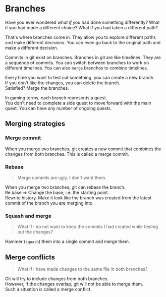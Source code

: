 # Branches

Have you ever wondered _what if_ you had done something differently? What if you had made a different choice? What if you had taken a different path?

That's where branches come in. They allow you to explore different paths and make different decisions. You can even go back to the original path and make a different decision.

Commits in git exist on branches. Branches in git are like timelines. They are a sequence of commits. You can switch between branches to work on different timelines. You can also `merge` branches to combine timelines.

Every time you want to test out something, you can create a new branch.  
If you don't like the changes, you can delete the branch.  
Satisfied? Merge the branches.

In gaming terms, each branch represents a quest.  
You don't need to complete a side quest to move forward with the main quest. You can have any number of ongoing quests.

## Merging strategies

### Merge commit

When you merge two branches, git creates a new commit that combines the changes from both branches. This is called a merge commit.

### Rebase

> Merge commits are ugly. I don't want them.

When you merge two branches, git can rebase the branch.  
Re base => Change the base, i.e. the starting point.  
Rewrite history. Make it look like the branch was created from the latest commit of the branch you are merging into.

### Squash and merge

> What if I do not want to keep the commits I had created while testing out the changes?

Hammer (`squash`) them into a single commit and merge them.

## Merge conflicts

> What if I have made changes to the same file in both branches?

Git will try to include changes from both branches.  
However, if the changes overlap, git will not be able to merge them.  
Such a situation is called a merge conflict.
